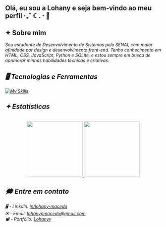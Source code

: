 ## Olá, eu sou a Lohany e seja bem-vindo ao meu perfil ‧₊˚ ☾. ⋅ 🖤

## ✦︎ Sobre mim 
<i> Sou estudante de Desenvolvimento de Sistemas pelo SENAI, com maior afinidade por design e desenvolvimento front-end. Tenho conhecimento em HTML, CSS, JavaScript, Python e SQLite, e estou sempre em busca de aprimorar minhas habilidades técnicas e criativas. <i>


## 🖥 Tecnologias e Ferramentas 

[![My Skills](https://skillicons.dev/icons?i=js,html,css,python,sqlite,vscode)](https://skillicons.dev)

## ✦︎ Estatísticas 

<div align="center">
<a href="https://github.com/Lohanyy17"> <br>
<img height="180em" src="https://github-readme-stats.vercel.app/api?username=Lohanyy17&show_icons=true&theme=dark&include_all_commits=true&count_private=true"/>
<img height="180em" src="https://github-readme-stats.vercel.app/api/top-langs/?username=Lohanyy17&layout=compact&langs_count=10&theme=dark"/>
</a>
</div>

## 🗯 Entre em contato 

🖥 - LinkdIn: [in/lohany-macedo](https://www.linkedin.com/in/lohany-macedo-854489368/) <br>
✉ - Email: lohanypmacedo@gmail.com <br>
📽 - Portfólio: [Lohanyy](https://portfolio-99n7.onrender.com/)
  


 

